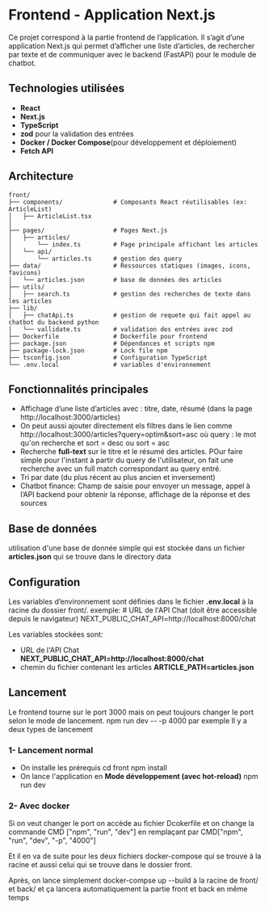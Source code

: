 # Frontend - Application Next.js
Ce projet correspond à la partie frontend de l’application.
Il s’agit d’une application Next.js qui permet d’afficher une liste d’articles, de rechercher par texte et de communiquer avec le backend (FastAPI) pour le module de chatbot.

## Technologies utilisées
- **React**
- **Next.js**
- **TypeScript**
- **zod** pour la validation des entrées
- **Docker / Docker Compose**(pour développement et déploiement)
- **Fetch API**

## Architecture
```
front/
├── components/              # Composants React réutilisables (ex: ArticleList)
│   ├── ArticleList.tsx
│   
├── pages/                   # Pages Next.js
│   ├── articles/           
│       └── index.ts         # Page principale affichant les articles
│   └── api/            
│       └── articles.ts      # gestion des query
├── data/                    # Ressources statiques (images, icons, favicons)
│   └── articles.json        # base de données des articles
├── utils/             
│   ├── search.ts            # gestion des recherches de texte dans les articles
├── lib/             
│   ├── chatApi.ts           # gestion de requete qui fait appel au chatbot du backend python
│   └── vallidate.ts         # validation des entrées avec zod
├── Dockerfile               # Dockerfile pour frontend
├── package.json             # Dépendances et scripts npm
├── package-lock.json        # Lock file npm
├── tsconfig.json            # Configuration TypeScript
└── .env.local               # variables d'environnement

```

## Fonctionnalités principales
- Affichage d’une liste d’articles avec : titre, date, résumé (dans la page http://localhost:3000/articles)
- On peut aussi ajouter directement els filtres dans le lien comme
http://localhost:3000/articles?query=optim&sort=asc
où query : le mot qu'on recherche et sort = desc ou sort = asc
- Recherche **full-text** sur le titre et le résumé des articles. POur faire simple pour l'instant à partir du query de l'utilisateur, on fait une recherche avec un full match correspondant au query entré.
- Tri par date (du plus récent au plus ancien et inversement)
- Chatbot finance: Champ de saisie pour envoyer un message, appel à l’API backend pour obtenir la réponse, affichage de la réponse et des sources

## Base de données
utilisation d'une base de donnée simple qui est stockée dans un fichier **articles.json** qui se trouve dans le directory data

## Configuration
Les variables d’environnement sont définies dans le fichier **.env.local** à la racine du dossier front/.
exemple:
\# URL de l'API Chat (doit être accessible depuis le navigateur)
NEXT_PUBLIC_CHAT_API=http://localhost:8000/chat

Les variables stockées sont:
- URL de l'API Chat **NEXT_PUBLIC_CHAT_API=http://localhost:8000/chat**
- chemin du fichier contenant les articles  **ARTICLE_PATH=articles.json**


## Lancement
Le frontend tourne sur le port 3000 mais on peut toujours changer le port selon le mode de lancement.
npm run dev -- -p 4000
par exemple
Il y a deux types de lancement
### 1- Lancement normal
- On installe les prérequis 
cd front
npm install
- On lance l'application en **Mode développement (avec hot-reload)**
npm run dev
### 2- Avec docker
Si on veut changer le port on accède au fichier Dcokerfile et on change la commande
CMD ["npm", "run", "dev"]
en remplaçant par  CMD["npm", "run", "dev", "-p", "4000"]

Et il en va de suite pour les deux fichiers docker-compose qui se trouve à la racine et aussi celui qui se trouve dans le dossier front.


Après, on lance simplement docker-compse up --build à la racine de front/ et back/ et ça lancera automatiquement la partie front et back en même temps  

